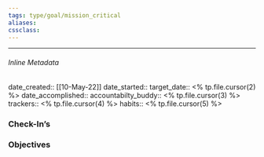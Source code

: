 ```yaml
---
tags: type/goal/mission_critical 
aliases:
cssclass: 
---
```

---

###### Inline Metadata 
date_created:: [[10-May-22]]
date_started:: 
target_date:: <% tp.file.cursor(2) %>
date_accomplished::
accountabilty_buddy:: <% tp.file.cursor(3) %>
trackers:: <% tp.file.cursor(4) %>
habits:: <% tp.file.cursor(5) %>

### Check-In’s
### Objectives






